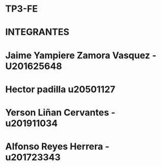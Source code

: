 # TP3-FE
# INTEGRANTES
# Jaime Yampiere Zamora Vasquez - U201625648
# Hector padilla u20501127
# Yerson Liñan Cervantes - u201911034
# Alfonso Reyes Herrera - u201723343